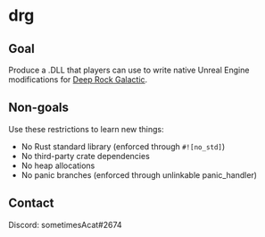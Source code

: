 # drg

## Goal
Produce a .DLL that players can use to write native Unreal Engine modifications for [Deep Rock Galactic](https://www.deeprockgalactic.com/).

## Non-goals
Use these restrictions to learn new things:
* No Rust standard library (enforced through `#![no_std]`)
* No third-party crate dependencies
* No heap allocations
* No panic branches (enforced through unlinkable panic_handler)

## Contact
Discord: sometimesAcat#2674